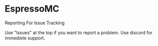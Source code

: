 # EspressoMC
Reporting For Issue Tracking

Use "Issues" at the top if you want to report a problem. Use discord for immediete support.
